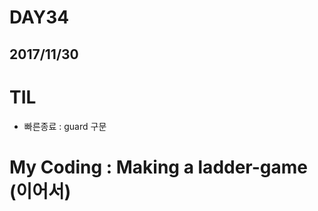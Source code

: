 # DAY34
## 2017/11/30
# TIL
  - 빠른종료 : guard 구문

# My Coding : Making a ladder-game (이어서)
```swift
```

